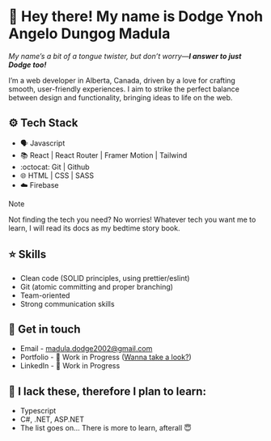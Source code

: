 # :wave: Hey there! My name is Dodge Ynoh Angelo Dungog Madula 
_My name’s a bit of a tongue twister, but don’t worry—**I answer to just Dodge too!**_

I’m a web developer in Alberta, Canada, driven by a love for crafting smooth, user-friendly experiences. I aim to strike the perfect balance between design and functionality, bringing ideas to life on the web.

## ⚙️ Tech Stack 
- 🗣️ Javascript
- 📚 React | React Router | Framer Motion | Tailwind
- :octocat: Git | Github
- :globe_with_meridians: HTML | CSS | SASS
- :cloud: Firebase
  
> [!NOTE]
> Not finding the tech you need? No worries! Whatever tech you want me to learn, I will read its docs as my bedtime story book.

## :star: Skills
- Clean code (SOLID principles, using prettier/eslint)
- Git (atomic committing and proper branching)
- Team-oriented
- Strong communication skills 

## :handshake: Get in touch
- Email - madula.dodge2002@gmail.com
- Portfolio - :construction: Work in Progress ([Wanna take a look?](https://www.figma.com/design/VeEd8KIyYgsSSYeszPkYCm/Portfolio-template---Edit-this-portfolio-and-export-it-as-HTML---Get-your-portflio-live-in-no-time-(Community)?node-id=11-2810&t=qQa7CoVFCrVLV0zV-1))
- LinkedIn - :construction: Work in Progress


## 🌱 I lack these, therefore I plan to learn:
- Typescript
- C#, .NET, ASP.NET
- The list goes on... There is more to learn, afterall :innocent:


